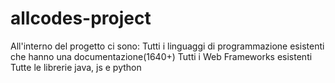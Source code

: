# allcodes-project


All'interno del progetto ci sono:
  Tutti i linguaggi di programmazione esistenti che hanno una documentazione(1640+)
  Tutti i Web Frameworks esistenti
  Tutte le librerie java, js e python
